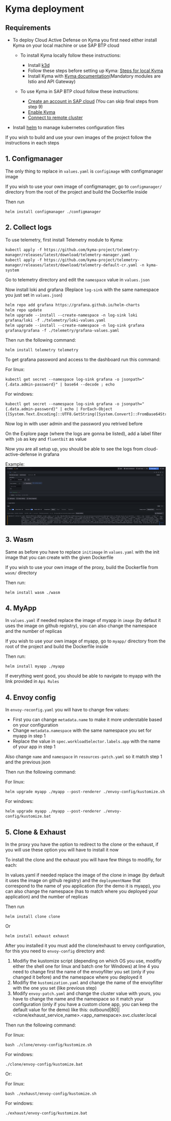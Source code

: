 # Kyma deployment

## Requirements
- To deploy Cloud Active Defense on Kyma you first need either install Kyma on your local machine or use SAP BTP cloud
    - To install Kyma locally follow these instructions:
        - Install [k3d](https://k3d.io/v5.6.3/#installation)
        - Follow these steps before setting up Kyma: [Steps for local Kyma](https://github.com/kyma-project/api-gateway/issues/1133)
        - Install Kyma with [Kyma documentation](https://kyma-project.io/#/02-get-started/01-quick-install)(Mandatory modules are Istio and API Gateway)

    - To use Kyma in SAP BTP cloud follow these instructions:
        - [Create an account in SAP cloud](https://developers.sap.com/tutorials/btp-free-tier-account.html) (You can skip final steps from step 9)
        - [Enable Kyma](https://developers.sap.com/tutorials/cp-kyma-getting-started.html)
        - [Connect to remote cluster](https://developers.sap.com/tutorials/cp-kyma-download-cli.html)

- Install [helm](https://helm.sh/docs/intro/install/) to manage kubernetes configuration files

If you wish to build and use your own images of the project follow the instructions in each steps

## 1. Configmanager

The only thing to replace in `values.yaml` is `configimage` with configmanager image

<!-- Also modify the `cad-default.json` with your decoys config or keep the default one -->

If you wish to use your own image of configmanager, go to `configmanager/` directory from the root of the project and build the Dockerfile inside

Then run 
```shell
helm install configmanager ./configmanager
```

## 2. Collect logs

To use telemetry, first install Telemetry module to Kyma:

```shell
kubectl apply -f https://github.com/kyma-project/telemetry-manager/releases/latest/download/telemetry-manager.yaml
kubectl apply -f https://github.com/kyma-project/telemetry-manager/releases/latest/download/telemetry-default-cr.yaml -n kyma-system
```

Go to telemetry directory and edit the `namespace` value in `values.json`

Now install loki and grafana (Replace `log-sink` with the same namespace you just set in `values.json`)
```shell
helm repo add grafana https://grafana.github.io/helm-charts
helm repo update
helm upgrade --install --create-namespace -n log-sink loki grafana/loki -f ./telemetry/loki-values.yaml
helm upgrade --install --create-namespace -n log-sink grafana grafana/grafana -f ./telemetry/grafana-values.yaml
```

Then run the following command:
```shell
helm install telemetry telemetry
```

To get grafana password and access to the dashboard run this command:

For linux:
```shell
kubectl get secret --namespace log-sink grafana -o jsonpath="{.data.admin-password}" | base64 --decode ; echo
```

For windows:
```shell
kubectl get secret --namespace log-sink grafana -o jsonpath="{.data.admin-password}" | echo | ForEach-Object {[System.Text.Encoding]::UTF8.GetString([System.Convert]::FromBase64String($_))}
```

Now log in with user admin and the password you retrived before

On the Explore page (where the logs are gonna be listed), add a label filter with `job` as key and `fluentbit` as value

Now you are all setup up, you should be able to see the logs from cloud-active-defense in grafana

<!-- Try go to your app with this endpoint `/x-cloud-active-defense`, a decoy will be triggered and send logs to grafana -->
Example:
![x-cloud-active-defense header](../assets/grafana-dasboard.png)

## 3. Wasm

Same as before you have to replace `initimage` in `values.yaml` with the init image that you can create with the given Dockerfile

If you wish to use your own image of the proxy, build the Dockerfile from `wasm/` directory 

Then run:
```shell
helm install wasm ./wasm
```

## 4. MyApp

In `values.yaml` if needed replace the image of myapp in `image` (by defaut it uses the image on github registry), you can also change the namespace and the number of replicas

If you wish to use your own image of myapp, go to `myapp/` directory from the root of the project and build the Dockerfile inside

Then run:
```shell
helm install myapp ./myapp
```

If everything went good, you should be able to navigate to myapp with the link provided in `Api Rules`

## 4. Envoy config

In `envoy-reconfig.yaml` you will have to change few values:

- First you can change `metadata.name` to make it more understable based on your configuration
- Change `metadata.namespace` with the same namespace you set for myapp in step 1
- Replace the value in `spec.workloadSelector.labels.app` with the name of your app in step 1

Also change `name` and `namespace` in `resources-patch.yaml` so it match step 1 and the previous json

Then run the following command:

For linux:
```shell
helm upgrade myapp ./myapp --post-renderer ./envoy-config/kustomize.sh
```

For windows:
```shell
helm upgrade myapp ./myapp --post-renderer ./envoy-config/kustomize.bat
```

## 5. Clone & Exhaust

In the proxy you have the option to redirect to the clone or the exhaust, if you will use these option you will have to install it now

To install the clone and the exhaust you will have few things to modifiy, for each:

In values.yaml if needed replace the image of the clone in image (by default it uses the image on github registry) and the `deploymentName` that correspond to the name of you application (for the demo it is myapp), you can also change the namespace (has to match where you deployed your application) and the number of replicas

Then run
```shell
helm install clone clone
```
Or
```shell
helm install exhaust exhaust
```

After you installed it you must add the clone/exhaust to envoy configuration, for this you need to `envoy-config` directory and:
1. Modifiy the kustomize script (depending on which OS you use, modifiy either the shell one for linux and batch one for Windows) at line 4 you need to change first the name of the envoyfilter you set (only if you changed it before) and the namespace where you deployed it
2. Modifiy the `kustomization.yaml` and change the name of the envoyfilter with the one you set (like previous step)
3. Modify `envoy-patch.yaml` and change the cluster value with yours, you have to change the name and the namespace so it match your configuration (only if you have a custom clone app, you can keep the default value for the demo) like this: outbound|80||<clone/exhaust_service_name>.<app_namespace>.svc.cluster.local

Then run the following command:

For linux:
```shell
bash ./clone/envoy-config/kustomize.sh
```
For windows:
```shell
./clone/envoy-config/kustomize.bat
```

Or:

For linux:
```shell
bash ./exhaust/envoy-config/kustomize.sh
```
For windows:
```shell
./exhaust/envoy-config/kustomize.bat
```